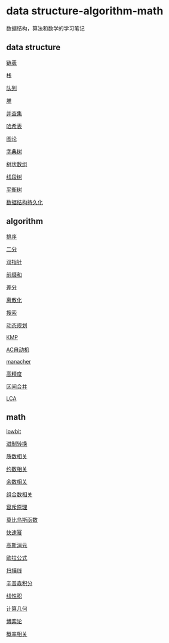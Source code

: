 # data structure-algorithm-math 
数据结构，算法和数学的学习笔记

## data structure
[链表](https://github.com/chouring/data_structure-algorithm-math/blob/main/data_structure/list/list.md)

[栈](https://github.com/chouring/data_structure-algorithm-math/blob/main/data_structure/stack/stack.md)

[队列](https://github.com/chouring/data_structure-algorithm-math/blob/main/data_structure/queue/queue.md)

[堆](https://github.com/chouring/data_structure-algorithm-math/blob/main/data_structure/heap/heap.md)

[并查集](https://github.com/chouring/data_structure-algorithm-math/blob/main/data_structure/union_query_set/u_q_s.md)

[哈希表](https://github.com/chouring/data_structure-algorithm-math/blob/main/data_structure/hash/hash.md)

[图论](https://github.com/robotkkk/data-structure-and-algorithm/tree/main/data_structure/graph/README.md)

[字典树](https://github.com/chouring/data_structure-algorithm-math/blob/main/data_structure/trie/trie.md)

[树状数组]()

[线段树]()

[平衡树](https://github.com/chouring/data_structure-algorithm-math/blob/main/data_structure/bt/README.md)

[数据结构持久化](https://github.com/chouring/data_structure-algorithm-math/blob/main/data_structure/persistence/persistence.md)

## algorithm
[排序](https://github.com/chouring/data_structure-algorithm-math/blob/main/algorithm/sort/sort.md)

[二分](https://github.com/chouring/data_structure-algorithm-math/blob/main/algorithm/binary_search/binary.md)

[双指针](https://github.com/chouring/data_structure-algorithm-math/blob/main/algorithm/two_points/README.md)

[前缀和](https://github.com/chouring/data_structure-algorithm-math/blob/main/algorithm/pre_sum/pre_sum.md)

[差分](https://github.com/chouring/data_structure-algorithm-math/blob/main/algorithm/diff/diff.md)

[离散化](https://github.com/chouring/data_structure-algorithm-math/blob/main/algorithm/disc/README.md)

[搜索](https://github.com/chouring/data_structure-algorithm-math/blob/main/algorithm/search/README.md)

[动态规划](https://github.com/chouring/data_structure-algorithm-math/blob/main/algorithm/dp/README.md)

[KMP](https://github.com/chouring/data_structure-algorithm-math/blob/main/algorithm/kmp/kmp.md)

[AC自动机]()

[manacher](https://github.com/chouring/data_structure-algorithm-math/blob/main/algorithm/manacher/manacher.md)

[高精度](https://github.com/chouring/data_structure-algorithm-math/blob/main/algorithm/high_precision_calc/high_precision_calc.md)

[区间合并](https://github.com/chouring/data_structure-algorithm-math/blob/main/algorithm/merge_segs/README.md)

[LCA]()

## math
[lowbit](https://github.com/chouring/data_structure-algorithm-math/blob/main/math/low_bit/low_bit.md)

[进制转换](https://github.com/robotkkk/data-structure-and-algorithm/tree/main/math/bin_coversion)

[质数相关](https://github.com/robotkkk/data-structure-and-algorithm/tree/main/math/prime)

[约数相关](https://github.com/robotkkk/data-structure-and-algorithm/tree/main/math/divisor)

[余数相关](https://github.com/chouring/data_structure-algorithm-math/blob/main/math/remainder/remainder.md)

[组合数相关](https://github.com/robotkkk/data-structure-and-algorithm/tree/main/math/combination_number)

[容斥原理](https://github.com/chouring/data_structure-algorithm-math/blob/main/math/in_ex/in_ex.md)

[莫比乌斯函数](https://github.com/chouring/data_structure-algorithm-math/blob/main/math/mobius/mobius.md)

[快速幂](https://github.com/robotkkk/data-structure-and-algorithm/tree/main/math/quick_pow)

[高斯消元](https://github.com/robotkkk/data-structure-and-algorithm/tree/main/math/matrix)

[欧拉公式](https://github.com/robotkkk/data-structure-and-algorithm/tree/main/math/euler)

[扫描线](https://github.com/robotkkk/data-structure-and-algorithm/tree/main/math/scan_line)

[辛普森积分](https://github.com/robotkkk/data-structure-and-algorithm/tree/main/math/simpson)

[线性积](https://github.com/robotkkk/data-structure-and-algorithm/tree/main/math/liner_base)

[计算几何](https://github.com/robotkkk/data-structure-and-algorithm/tree/main/math/computational_geometry)

[博弈论](https://github.com/robotkkk/data-structure-and-algorithm/tree/main/math/game_theory)

[概率相关](https://github.com/chouring/data_structure-algorithm-math/blob/main/math/probability/probability.md)
